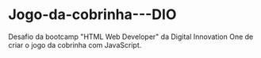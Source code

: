 # Jogo-da-cobrinha---DIO
Desafio da bootcamp "HTML Web Developer" da Digital Innovation One de criar o jogo da cobrinha com JavaScript.
